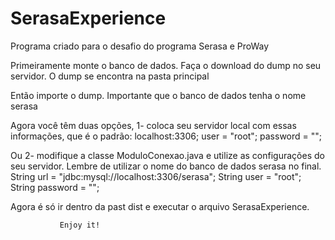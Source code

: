 # SerasaExperience
Programa criado para o desafio do programa Serasa e ProWay

Primeiramente monte o banco de dados. Faça o download do dump no seu servidor. O dump se encontra na pasta principal

Então importe o dump. Importante que o banco de dados tenha o nome serasa

Agora você têm duas opções, 1- coloca seu servidor local com essas informações, que é o padrão:
        localhost:3306;
        user = "root";
        password = "";
        
        
Ou 2-  modifique a classe ModuloConexao.java e utilize as configurações do seu servidor. Lembre de utilizar o nome do banco de dados serasa no final.
        String url = "jdbc:mysql://localhost:3306/serasa";
        String user = "root";
        String password = "";
        
   
       
 Agora é só ir dentro da past dist e executar o arquivo SerasaExperience.
 
               Enjoy it!
